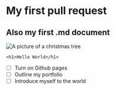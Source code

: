 # My first pull request
## Also my first .md document
![A picture of a christmas tree](https://th.bing.com/th/id/OIP.HOGkv77hC306cbdcYR7x8QHaFm?rs=1&pid=ImgDetMain)
```
<h1>Hello World</h1>
```
- [ ] Turn on Github pages
- [ ] Outline my portfolio
- [ ] Introduce myself to the world
